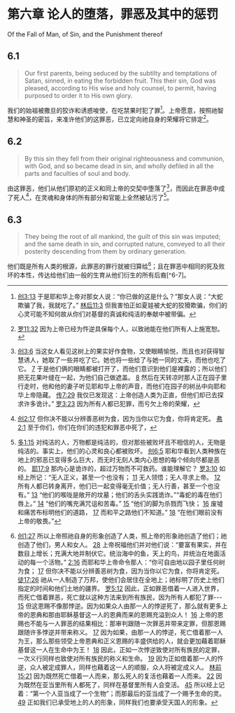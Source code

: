 # 第六章 论人的堕落，罪恶及其中的惩罚

Of the Fall of Man, of Sin, and the Punishment thereof

## 6.1

> Our first parents, being seduced by the subtilty and temptations of Satan, sinned, in eating the forbidden fruit. This their sin, God was pleased, according to His wise and holy counsel, to permit, having purposed to order it to His own glory.

我们的始祖被撒旦的狡诈和诱惑唆使，在吃禁果时犯了罪[^6-1]。上帝愿意，按照祂智慧和神圣的密旨，来准许他们的这罪恶，已立定向祂自身的荣耀将它排定[^6-2]。

[^6-1]: [创3:13](https://biblehub.com/genesis/3-13.htm) 于是耶和华上帝对那女人说：“你已做的这是什么？”那女人说：“大蛇欺骗了我，我就吃了。” [林后11:3](https://biblehub.com/2_corinthians/11-3.htm) 但我害怕正如夏娃被大蛇的狡猾欺骗，你们的心灵可能不知何故从你们对基督的真诚和纯洁的奉献中被带偏。

[^6-2]: [罗11:32](https://biblehub.com/genesis/3-13.htm) 因为上帝已经为忤逆具保每个人，以致祂能在他们所有人上施宽恕。

## 6.2

> By this sin they fell from their original righteousness and communion, with God, and so became dead in sin, and wholly defiled in all the parts and faculties of soul and body.

由这罪恶，他们从他们原初的正义和同上帝的交契中堕落了[^6-3]，而因此在罪恶中成了死人[^6-4]，在灵魂和身体的所有部分和官能上全然被玷污了[^6-5]。

[^6-3]: [创3:6](https://biblehub.com/genesis/3-6.htm) 当这女人看见这树上的果实好作食物，又使眼睛愉悦，而且也对获得智慧诱人，她取了一些并吃了它。她也将一些给了与她一同的丈夫，而他也吃了它。 [7](https://biblehub.com/genesis/3-7.htm) 于是他们俩的眼睛都被打开了，而他们意识到他们是裸露的；所以他们把无花果叶缝在一起，为他们自己做遮盖。 [8](https://biblehub.com/genesis/3-8.htm) 然后在天转凉时那人正在园子里行走时，他和他的妻子听见耶和华上帝的声音，而他们在园子的树丛中向耶和华上帝隐藏。 [传7:29](https://biblehub.com/ecclesiastes/7-29.htm) 我仅已发现这：上帝创造人类为正直，但他们却已去探求许多诡计。” [罗3:23](https://biblehub.com/romans/3-23.htm) 因为所有人都已犯罪，而亏欠上帝的荣耀，

[^6-4]: [创2:17](https://biblehub.com/genesis/2-17.htm) 但你决不能以分辨善恶树为食，因为当你以它为食，你将肯定死。 [弗2:1](https://biblehub.com/ephesians/2-1.htm) 至于你们，你们在你们的违犯和罪恶中死了，

[^6-5]: [多1:15](https://biblehub.com/titus/1-15.htm) 对纯洁的人，万物都是纯洁的，但对那些被败坏且不相信的人，无物是纯洁的。事实上，他们的心灵和良心都被败坏。 [创6:5](https://biblehub.com/genesis/6-5.htm) 耶和华看到人类种族在地上的邪恶已变得多么巨大，而无时无刻人类内心思想的每个倾向尽都是恶的。 [耶17:9](https://biblehub.com/jeremiah/17-9.htm) 那内心是诡诈的，超过万物而不可救药。谁能理解它？ [罗3:10](https://biblehub.com/romans/3-10.htm) 如经上所记：“无人正义，甚至一个也没有； [11](https://biblehub.com/romans/3-11.htm) 无人领悟；无人寻求上帝。 [12](https://biblehub.com/romans/3-12.htm) 所有人都已转身离开，他们已一起变得毫无价值；无人行善，甚至一个也没有。” [13](https://biblehub.com/romans/3-13.htm) “他们的喉咙是敞开的坟墓；他们的舌头实践诡诈。”“毒蛇的毒在他们唇上。” [14](https://biblehub.com/romans/3-14.htm) “他们的嘴充满咒诅和苦毒。” [15](https://biblehub.com/romans/3-15.htm) “他们的脚为杀戮而飞快； [16](https://biblehub.com/romans/3-16.htm) 废墟和痛苦布标明他们的道路， [17](https://biblehub.com/romans/3-17.htm) 而和平之路他们不知道。” [18](https://biblehub.com/romans/3-18.htm) “在他们眼前没有上帝的敬畏。”

## 6.3

> They being the root of all mankind, the guilt of this sin was imputed; and the same death in sin, and corrupted nature, conveyed to all their posterity descending from them by ordinary generation.

他们既是所有人类的根源，此罪恶的罪行就被归算给[^6-6]；且在罪恶中相同的死及败坏的本性，传达给他们由一般的生育从他们衍生的所有后裔[^6-7]。

[^6-6]: [创1:27](https://biblehub.com/genesis/1-27.htm) 所以上帝照祂自身的形象创造了人类，照上帝的形象祂创造了他们；祂创造了他们，男人和女人。 [28](https://biblehub.com/genesis/1-28.htm) 上帝祝福他们并对他们说：“要富有果实，并在数目上增长；充满大地并制伏它。统治海中的鱼，天上的鸟，并统治在地面活动的每一个活物。” [2:16](https://biblehub.com/genesis/2-16.htm) 而耶和华上帝命令那人：“你可自由地以园子里任何树为食； [17](https://biblehub.com/genesis/2-17.htm) 但你决不能以分辨善恶树为食，因为当你以它为食，你将肯定死。 [徒17:26](https://biblehub.com/acts/17-26.htm) 祂从一人制造了万邦，使他们会居住在全地上；祂标明了历史上他们指定的时间和他们土地的疆界。 [罗5:12](https://biblehub.com/romans/5-12.htm) 因此，正如罪恶借着一人进入世界，而死亡借着罪恶，死亡就以这种方法来到所有族民，因为所有人都犯了罪--- [15](https://biblehub.com/romans/5-15.htm) 但这恩赐不像那悖逆。因为如果众人由那一人的悖逆死了，那么就有更多上帝的恩典和那由耶稣基督这一人的恩典而来的恩赐充溢到众人！ [16](https://biblehub.com/romans/5-16.htm) 上帝的恩赐也不能与一人罪恶的结果相比：那审判跟随一次罪恶并带来定罪，但那恩赐跟随许多悖逆并带来称义。 [17](https://biblehub.com/romans/5-17.htm) 因为如果，由那一人的悖逆，死亡借着那一人为王，那么那些领受上帝恩典和正义恩赐的丰盛供给的人，就会更加藉着耶稣基督这一人在生命中为王！ [18](https://biblehub.com/romans/5-18.htm) 因此，正如一次悖逆致使对所有族民的定罪，一次义行同样也致使对所有族民的称义和生命。 [19](https://biblehub.com/romans/5-19.htm) 因为正如借着那一人的忤逆，众人被定成罪人，同样也藉着这一人的顺服，众人将被定成义人。 [林前15:21](https://biblehub.com/1_corinthians/15-21.htm) 因为既然死亡借着一人而来，那么死人的复活也藉着一人而来。 [22](https://biblehub.com/1_corinthians/15-22.htm) 因为既然在亚当里所有人都死了，同样在基督里所有人会变活。 [45](https://biblehub.com/1_corinthians/15-45.htm) 所以经上记着：“第一个人亚当成了一个生物”；而那最后的亚当成了一个赐予生命的灵。 [49](https://biblehub.com/1_corinthians/15-49.htm) 正如我们已承受地上的人的形象，同样我们也要承受天国人的形象。

[^6-6]: [诗51:5](https://biblehub.com/psalms/51-5.htm) 无疑，我诞生时就是罪恶的，从我母亲孕育我的时间起就是罪恶的。 [创5:3](https://biblehub.com/genesis/5-3.htm) 当亚当活到130岁时，他有了一个有他自身样子和他自身形象的儿子；而他给他起名塞特。 [伯14:4](https://biblehub.com/job/14-4.htm) 谁能从不洁者中带来纯洁呢？没有人！ [15:14](https://biblehub.com/job/15-14.htm) “凡人是什么，他们能是纯洁的，或那些女人所生的人，他们能是正义的？